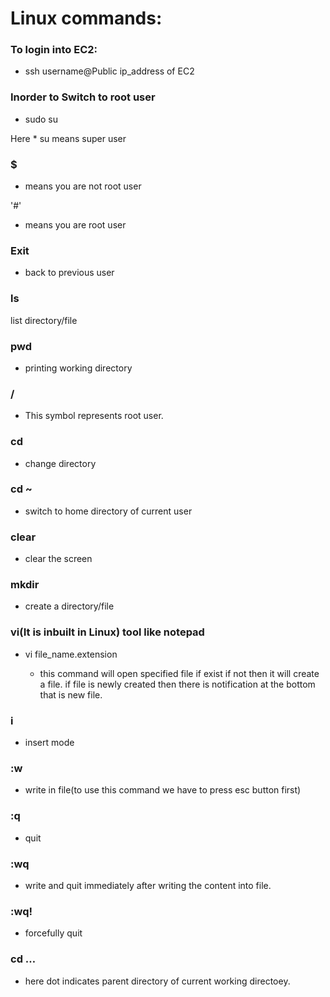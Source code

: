 # Linux commands:
### To login into EC2:

* ssh username@Public ip_address of EC2
 
### Inorder to Switch to root user

* sudo su

Here * su means super user

### $

* means you are not root user

'#'

* means you are root user

### Exit

* back to previous user

### ls

list directory/file

### pwd

* printing working directory


### /

* This symbol represents root user.

### cd

* change directory

### cd ~

* switch to home directory of current user

### clear

* clear the screen

### mkdir

* create a directory/file

### vi(It is inbuilt in Linux) tool like notepad

* vi file_name.extension

  * this command will open specified file if exist if not then it will create a file.
if file is newly created then there is notification at the bottom that is new file.

### i

* insert mode

### :w

* write in file(to use this command we have to press esc button first)

### :q

* quit

### :wq

* write and quit immediately after writing the content into file.

### :wq!

* forcefully quit

### cd …

* here dot indicates parent directory of current working directoey.

 